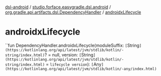 [dsl-android](../../index.md) / [studio.forface.easygradle.dsl.android](../index.md) / [org.gradle.api.artifacts.dsl.DependencyHandler](index.md) / [androidxLifecycle](./androidx-lifecycle.md)

# androidxLifecycle

``fun DependencyHandler.androidxLifecycle(moduleSuffix: `[`String`](https://kotlinlang.org/api/latest/jvm/stdlib/kotlin/-string/index.html)`? = null, version: `[`String`](https://kotlinlang.org/api/latest/jvm/stdlib/kotlin/-string/index.html)` = `lifecycle version`): `[`Any`](https://kotlinlang.org/api/latest/jvm/stdlib/kotlin/-any/index.html)`